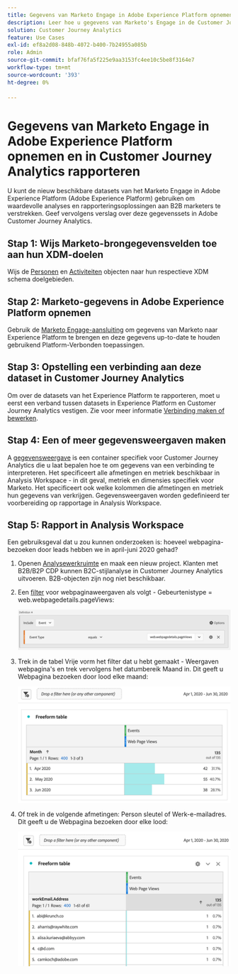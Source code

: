 ```yaml
---
title: Gegevens van Marketo Engage in Adobe Experience Platform opnemen en in Customer Journey Analytics rapporteren
description: Leer hoe u gegevens van Marketo's Engage in de Customer Journey Analytics kunt plaatsen
solution: Customer Journey Analytics
feature: Use Cases
exl-id: ef8a2d08-848b-4072-b400-7b24955a085b
role: Admin
source-git-commit: bfaf76fa5f225e9aa3153fc4ee10c5be8f3164e7
workflow-type: tm+mt
source-wordcount: '393'
ht-degree: 0%

---
```


# Gegevens van Marketo Engage in Adobe Experience Platform opnemen en in Customer Journey Analytics rapporteren

U kunt de nieuw beschikbare datasets van het Marketo Engage in Adobe Experience Platform (Adobe Experience Platform) gebruiken om waardevolle analyses en rapporteringsoplossingen aan B2B marketers te verstrekken. Geef vervolgens verslag over deze gegevenssets in Adobe Customer Journey Analytics.

## Stap 1: Wijs Marketo-brongegevensvelden toe aan hun XDM-doelen

Wijs de [Personen](https://experienceleague.adobe.com/docs/experience-platform/sources/connectors/adobe-applications/mapping/marketo.html?lang=en#persons) en [Activiteiten](https://experienceleague.adobe.com/docs/experience-platform/sources/connectors/adobe-applications/mapping/marketo.html?lang=en#activities) objecten naar hun respectieve XDM schema doelgebieden.

## Stap 2: Marketo-gegevens in Adobe Experience Platform opnemen

Gebruik de [Marketo Engage-aansluiting](https://experienceleague.adobe.com/docs/experience-platform/sources/connectors/adobe-applications/marketo/marketo.html?lang=en) om gegevens van Marketo naar Experience Platform te brengen en deze gegevens up-to-date te houden gebruikend Platform-Verbonden toepassingen.

## Stap 3: Opstelling een verbinding aan deze dataset in Customer Journey Analytics

Om over de datasets van het Experience Platform te rapporteren, moet u eerst een verband tussen datasets in Experience Platform en Customer Journey Analytics vestigen. Zie voor meer informatie [Verbinding maken of bewerken](https://experienceleague.adobe.com/docs/analytics-platform/using/cja-connections/create-connection.html?lang=en).

## Stap 4: Een of meer gegevensweergaven maken

A [gegevensweergave](/help/data-views/data-views.md) is een container specifiek voor Customer Journey Analytics die u laat bepalen hoe te om gegevens van een verbinding te interpreteren. Het specificeert alle afmetingen en metriek beschikbaar in Analysis Workspace - in dit geval, metriek en dimensies specifiek voor Marketo. Het specificeert ook welke kolommen die afmetingen en metriek hun gegevens van verkrijgen. Gegevensweergaven worden gedefinieerd ter voorbereiding op rapportage in Analysis Workspace.

## Stap 5: Rapport in Analysis Workspace

Een gebruiksgeval dat u zou kunnen onderzoeken is: hoeveel webpagina-bezoeken door leads hebben we in april-juni 2020 gehad?

1. Openen [Analysewerkruimte](/help/analysis-workspace/home.md) en maak een nieuw project.
Klanten met B2B/B2P CDP kunnen B2C-stijlanalyse in Customer Journey Analytics uitvoeren. B2B-objecten zijn nog niet beschikbaar.

1. Een [filter](/help/components/filters/create-filters.md) voor webpaginaweergaven als volgt - Gebeurtenistype = web.webpagedetails.pageViews:

   ![Het venster Definitie waarin het type gebeurtenis en gebeurtenis wordt weergegeven](../assets/marketo-filter.png)

1. Trek in de tabel Vrije vorm het filter dat u hebt gemaakt - Weergaven webpagina&#39;s en trek vervolgens het datumbereik Maand in. Dit geeft u Webpagina bezoeken door lood elke maand:

   ![Vrije-vormtabel met gebeurtenissen per maand.](../assets/marketo-freeform.png)

1. Of trek in de volgende afmetingen: Person sleutel of Werk-e-mailadres. Dit geeft u de Webpagina bezoeken door elke lood:

   ![Vrije-vormlijst die Gebeurtenissen en workEmail.Address en de Mening van de Web-pagina toont.](../assets/marketo-freeform2.png)
